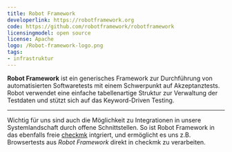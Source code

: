 ```yaml
---
title: Robot Framework
developerlink: https://robotframework.org
code: https://github.com/robotframework/robotframework
licensingmodel: open source
license: Apache
logo: /Robot-framework-logo.png
tags:
- infrastruktur
---
```

__Robot Framework__ ist ein generisches Framework zur Durchführung von automatisierten Softwaretests mit einem Schwerpunkt auf Akzeptanztests.
Robot verwendet eine einfache tabellenartige Struktur zur Verwaltung der Testdaten und stützt sich auf das Keyword-Driven Testing. 

---

Wichtig für uns sind auch die Möglichkeit zu Integrationen in unsere Systemlandschaft durch offene Schnittstellen.
So ist Robot Framework in das ebenfalls freie [checkmk](checkmk) intgriert, und ermöglicht es uns z.B. Browsertests aus _Robot Framework_ direkt in checkmk zu verarbeiten.

